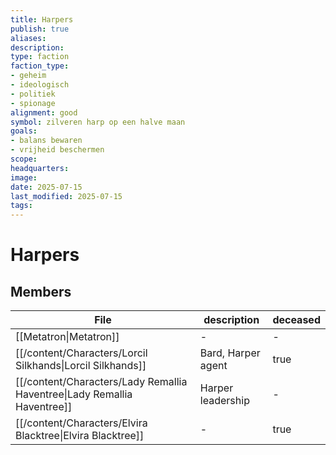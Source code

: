 ```yaml
---
title: Harpers
publish: true
aliases: 
description: 
type: faction
faction_type: 	
- geheim
- ideologisch
- politiek
- spionage
alignment: good
symbol: zilveren harp op een halve maan
goals: 
- balans bewaren
- vrijheid beschermen
scope:
headquarters:
image: 
date: 2025-07-15
last_modified: 2025-07-15
tags: 
---
```

# Harpers


## Members
| File                                                                       | description        | deceased |
| -------------------------------------------------------------------------- | ------------------ | -------- |
| [[Metatron\|Metatron]]                                 | \-                 | \-       |
| [[/content/Characters/Lorcil Silkhands\|Lorcil Silkhands]]               | Bard, Harper agent | true     |
| [[/content/Characters/Lady Remallia Haventree\|Lady Remallia Haventree]] | Harper leadership  | \-       |
| [[/content/Characters/Elvira Blacktree\|Elvira Blacktree]]               | \-                 | true     |

